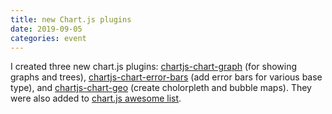 ```yaml
---
title: new Chart.js plugins
date: 2019-09-05
categories: event
---
```


I created three new chart.js plugins: [chartjs-chart-graph](https://github.com/sgratzl/chartjs-chart-graph) (for showing graphs and trees), [chartjs-chart-error-bars](https://github.com/sgratzl/chartjs-chart-error-bars) (add error bars for various base type), and [chartjs-chart-geo](https://github.com/sgratzl/chartjs-chart-geo) (create cholorpleth and bubble maps). They were also added to [chart.js awesome list](https://github.com/chartjs/awesome).
